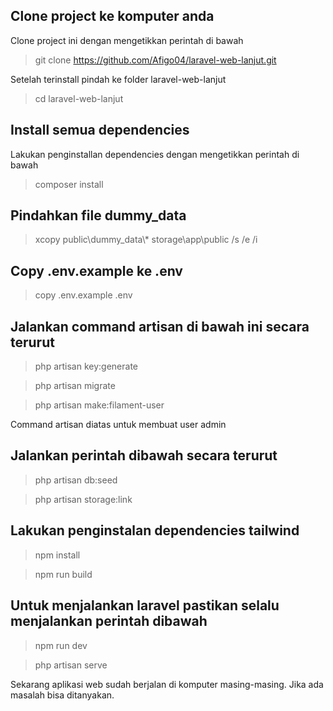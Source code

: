 ## Clone project ke komputer anda
Clone project ini dengan mengetikkan perintah di bawah
> git clone https://github.com/Afigo04/laravel-web-lanjut.git

Setelah terinstall pindah ke folder laravel-web-lanjut
> cd laravel-web-lanjut

## Install semua dependencies
Lakukan penginstallan dependencies dengan mengetikkan perintah di bawah
> composer install

## Pindahkan file dummy_data
> xcopy public\\dummy_data\\* storage\\app\\public /s /e /i

## Copy .env.example ke .env
> copy .env.example .env

## Jalankan command artisan di bawah ini secara terurut
> php artisan key:generate

> php artisan migrate

> php artisan make:filament-user

Command artisan diatas untuk membuat user admin

## Jalankan perintah dibawah secara terurut
> php artisan db:seed

> php artisan storage:link

## Lakukan penginstalan dependencies tailwind
> npm install

> npm run build

## Untuk menjalankan laravel pastikan selalu menjalankan perintah dibawah
> npm run dev

> php artisan serve

Sekarang aplikasi web sudah berjalan di komputer masing-masing. Jika ada masalah bisa ditanyakan.

